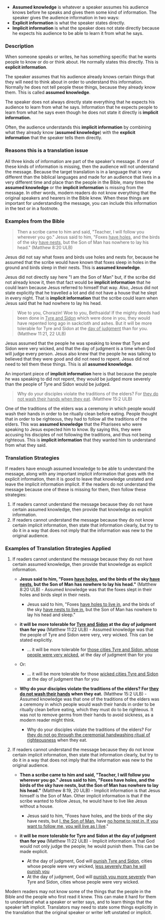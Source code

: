 
* **Assumed knowledge** is whatever a speaker assumes his audience knows before he speaks and gives them some kind of information. The speaker gives the audience information in two ways:
* **Explicit information** is what the speaker states directly.
* **Implicit information** is what the speaker does not state directly because he expects his audience to be able to learn it from what he says.

### Description

When someone speaks or writes, he has something specific that he wants people to know or do or think about. He normally states this directly. This is **explicit information**.

The speaker assumes that his audience already knows certain things that they will need to think about in order to understand this information. Normally he does not tell people these things, because they already know them. This is called **assumed knowledge**.

The speaker does not always directly state everything that he expects his audience to learn from what he says. Information that he expects people to learn from what he says even though he does not state it directly is **implicit information.**

Often, the audience understands this **implicit information** by combining what they already know (**assumed knowledge**) with the **explicit information** that the speaker tells them directly.

### Reasons this is a translation issue

All three kinds of information are part of the speaker's message. If one of these kinds of information is missing, then the audience will not understand the message. Because the target translation is in a language that is very different than the biblical languages and made for an audience that lives in a very different time and place than the people in the Bible, many times the **assumed knowledge** or the **implicit information** is missing from the message. In other words, modern readers do not know everything that the original speakers and hearers in the Bible knew. When these things are important for understanding the message, you can include this information in the text or in a footnote.

### Examples from the Bible

>Then a scribe came to him and said, "Teacher, I will follow you wherever you go." Jesus said to him, "Foxes <u>have holes</u>, and the birds of the sky <u>have nests</u>, but the Son of Man has nowhere to lay his head."  (Matthew 8:20 ULB)

Jesus did not say what foxes and birds use holes and nests for, because he assumed that the scribe would have known that foxes sleep in holes in the ground and birds sleep in their nests. This is **assumed knowledge**.

Jesus did not directly say here "I am the Son of Man" but, if the scribe did not already know it, then that fact would be **implicit information** that he could learn because Jesus referred to himself that way. Also, Jesus did not state explicitly that  he travelled a lot and did not have a house that he slept in every night. That is **implicit information** that the scribe could learn when Jesus said that he had nowhere to lay his head.

> Woe to you, Chorazin! Woe to you, Bethsaida! If the mighty deeds had been done in <u>Tyre and Sidon</u> which were done in you, they would have repented long ago in sackcloth and ashes. But it will be more tolerable for Tyre and Sidon at the <u>day of judgment</u> than for you.  (Matthew 11:21, 22 ULB)

Jesus assumed that the people he was speaking to knew that Tyre and Sidon were very wicked, and that the day of judgment is a time when God will judge every person. Jesus also knew that the people he was talking to believed that they were good and did not need to repent.  Jesus did not need to tell them these things. This is all **assumed knowledge**.

An important piece of **implicit information** here is that because the people he was speaking to did not repent, they would be judged more severely than the people of Tyre and Sidon would be judged.

>Why do your disciples violate the traditions of the elders? For <u>they do not wash their hands when they eat</u>. (Matthew 15:2 ULB)

One of the traditions of the elders was a ceremony in which people would wash their hands in order to be ritually clean before eating. People thought that in order to be righteous, they had to follow all the traditions of the elders. This was **assumed knowledge** that the Pharisees who were speaking to Jesus expected him to know. By saying this, they were accusing his disciples of not following the traditions, and thus not being righteous. This is **implicit information** that they wanted him to understand from what they said.

### Translation Strategies

If readers have enough assumed knowledge to be able to understand the message, along with any important implicit information that goes with the explicit information, then it is good to leave that knowledge unstated and leave the implicit information implicit. If the readers do not understand the message because one of these is missing for them, then follow these strategies:

1. If readers cannot understand the message because they do not have certain assumed knowledge, then provide that knowledge as explicit information.
1. If readers cannot understand the message because they do not know certain implicit information, then state that information clearly, but try to do it in a way that does not imply that the information was new to the original audience.

### Examples of Translation Strategies Applied

1. If readers cannot understand the message because they do not have certain assumed knowledge, then provide that knowledge as explicit information.

    * **Jesus said to him, "Foxes <u>have holes</u>, and the birds of the sky <u>have nests</u>, but the Son of Man has nowhere to lay his head."**  (Matthew 8:20 ULB) - Assumed knowledge was that the foxes slept in their holes and birds slept in their nests.
        * Jesus said to him, "Foxes <u>have holes to live in</u>, and the birds of the sky <u>have nests to live in</u>, but the Son of Man has nowhere to lay his head and sleep."

    * **it will be more tolerable for <u>Tyre and Sidon</u> at the day of judgment than for you**  (Matthew 11:22 ULB) - Assumed knowledge was that the people of Tyre and Sidon were very, very wicked. This can be stated explicitly.

        * ... it will be more tolerable for <u>those cities Tyre and Sidon, whose people were very wicked</u>, at the day of judgment than for you
    * Or:
        * ... it will be more tolerable for those <u>wicked cities Tyre and Sidon</u> at the day of judgment than for you

    * **Why do your disciples violate the traditions of the elders? For <u>they do not wash their hands</u>  when they eat.**  (Matthew 15:2 ULB) - Assumed knowledge was that one of the traditions of the elders was a ceremony in which people would wash their hands in order to be ritually clean before eating, which they must do to be righteous. It was not to remove germs from their hands to avoid sickness, as a modern reader might think.

        * Why do your disciples violate the traditions of the elders? For <u>they do not go through the ceremonial handwashing ritual of righteousness</u> when they eat.

1. If readers cannot understand the message because they do not know certain implicit information, then state that information clearly, but try to do it in a way that does not imply that the information was new to the original audience.

    * **Then a scribe came to him and said, "Teacher, I will follow you wherever you go." Jesus said to him, "Foxes have holes, and the birds of the sky have nests, but the Son of Man has nowhere to lay his head."** (Matthew 8:19, 20 ULB) - Implicit information is that Jesus himself is the Son of Man. Other implicit information is that if the scribe wanted to follow Jesus, he would have to live like Jesus without a house.

        * Jesus said to him, "Foxes have holes, and the birds of the sky have nests, but <u>I, the Son of Man</u>, have <u>no home to rest in. If you want to follow me, you will live as I live</u>."

    * **it will be more tolerable for Tyre and Sidon at the day of judgment than for you**  (Matthew 11:22 ULB) - Implicit information is that God would not only judge the people; he would punish them. This can be made explicit.

        * At the day of judgment, God will <u>punish Tyre and Sidon</u>, cities whose people were very wicked, <u>less severely than he will punish you</u>
        * At the day of judgment, God will <u>punish you more severely</u> than Tyre and Sidon, cities whose people were very wicked.

Modern readers may not know some of the things that the people in the Bible and the people who first read it knew. This can make it hard for them to understand what a speaker or writer says, and to learn things that the speaker left implicit. Translators may need to state some things explicitly in the translation that the original speaker or writer left unstated or implicit.
